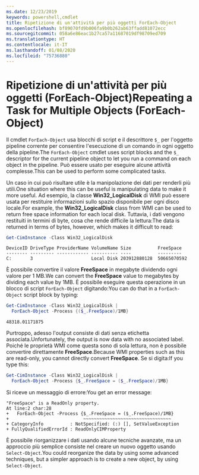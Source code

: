 ```yaml
---
ms.date: 12/23/2019
keywords: powershell,cmdlet
title: Ripetizione di un'attività per più oggetti ForEach-Object
ms.openlocfilehash: bf89070fd9b006fa9b0b262ab63ffadd81072ecc
ms.sourcegitcommit: 058a6e86eac1b27ca57a11687019df98709ed709
ms.translationtype: HT
ms.contentlocale: it-IT
ms.lasthandoff: 01/08/2020
ms.locfileid: "75736880"
---
```

# <a name="repeating-a-task-for-multiple-objects-foreach-object"></a><span data-ttu-id="e4483-103">Ripetizione di un'attività per più oggetti (ForEach-Object)</span><span class="sxs-lookup"><span data-stu-id="e4483-103">Repeating a Task for Multiple Objects (ForEach-Object)</span></span>

<span data-ttu-id="e4483-104">Il cmdlet `ForEach-Object` usa blocchi di script e il descrittore `$_` per l'oggetto pipeline corrente per consentire l'esecuzione di un comando in ogni oggetto della pipeline.</span><span class="sxs-lookup"><span data-stu-id="e4483-104">The `ForEach-Object` cmdlet uses script blocks and the `$_` descriptor for the current pipeline object to let you run a command on each object in the pipeline.</span></span> <span data-ttu-id="e4483-105">Può essere usato per eseguire alcune attività complesse.</span><span class="sxs-lookup"><span data-stu-id="e4483-105">This can be used to perform some complicated tasks.</span></span>

<span data-ttu-id="e4483-106">Un caso in cui può risultare utile è la manipolazione dei dati per renderli più utili.</span><span class="sxs-lookup"><span data-stu-id="e4483-106">One situation where this can be useful is manipulating data to make it more useful.</span></span> <span data-ttu-id="e4483-107">Ad esempio, la classe **Win32_LogicalDisk** di WMI può essere usata per restituire informazioni sullo spazio disponibile per ogni disco locale.</span><span class="sxs-lookup"><span data-stu-id="e4483-107">For example, the **Win32_LogicalDisk** class from WMI can be used to return free space information for each local disk.</span></span> <span data-ttu-id="e4483-108">Tuttavia, i dati vengono restituiti in termini di byte, cosa che rende difficile la lettura:</span><span class="sxs-lookup"><span data-stu-id="e4483-108">The data is returned in terms of bytes, however, which makes it difficult to read:</span></span>

```powershell
Get-CimInstance -Class Win32_LogicalDisk
```

```Output
DeviceID DriveType ProviderName VolumeName Size          FreeSpace
-------- --------- ------------ ---------- ----          ---------
C:       3                      Local Disk 203912880128  50665070592
```

<span data-ttu-id="e4483-109">È possibile convertire il valore **FreeSpace** in megabyte dividendo ogni valore per 1 MB.</span><span class="sxs-lookup"><span data-stu-id="e4483-109">We can convert the **FreeSpace** value to megabytes by dividing each value by 1MB.</span></span> <span data-ttu-id="e4483-110">È possibile eseguire questa operazione in un blocco di script `ForEach-Object` digitando:</span><span class="sxs-lookup"><span data-stu-id="e4483-110">You can do that in a `ForEach-Object` script block by typing:</span></span>

```powershell
Get-CimInstance -Class Win32_LogicalDisk |
  ForEach-Object -Process {($_.FreeSpace)/1MB}
```

```Output
48318.01171875
```

<span data-ttu-id="e4483-111">Purtroppo, adesso l'output consiste di dati senza etichetta associata.</span><span class="sxs-lookup"><span data-stu-id="e4483-111">Unfortunately, the output is now data with no associated label.</span></span> <span data-ttu-id="e4483-112">Poiché le proprietà WMI come questa sono di sola lettura, non è possibile convertire direttamente **FreeSpace**.</span><span class="sxs-lookup"><span data-stu-id="e4483-112">Because WMI properties such as this are read-only, you cannot directly convert **FreeSpace**.</span></span> <span data-ttu-id="e4483-113">Se si digita:</span><span class="sxs-lookup"><span data-stu-id="e4483-113">If you type this:</span></span>

```powershell
Get-CimInstance -Class Win32_LogicalDisk |
  ForEach-Object -Process {$_.FreeSpace = ($_.FreeSpace)/1MB}
```

<span data-ttu-id="e4483-114">Si riceve un messaggio di errore:</span><span class="sxs-lookup"><span data-stu-id="e4483-114">You get an error message:</span></span>

```Output
"FreeSpace" is a ReadOnly property.
At line:2 char:28
+   ForEach-Object -Process {$_.FreeSpace = ($_.FreeSpace)/1MB}
+                            ~~~~~~~~~~~~~~~~~~~~~~~~~~~~~~~~~
+ CategoryInfo          : NotSpecified: (:) [], SetValueException
+ FullyQualifiedErrorId : ReadOnlyCIMProperty
```

<span data-ttu-id="e4483-115">È possibile riorganizzare i dati usando alcune tecniche avanzate, ma un approccio più semplice consiste nel creare un nuovo oggetto usando `Select-Object`.</span><span class="sxs-lookup"><span data-stu-id="e4483-115">You could reorganize the data by using some advanced techniques, but a simpler approach is to create a new object, by using `Select-Object`.</span></span>
